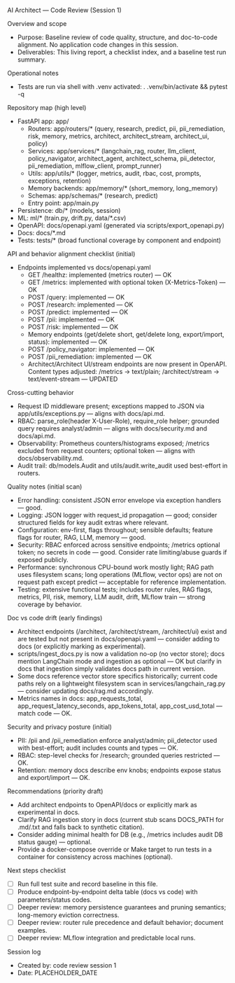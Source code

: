AI Architect — Code Review (Session 1)

Overview and scope
- Purpose: Baseline review of code quality, structure, and doc-to-code alignment. No application code changes in this session.
- Deliverables: This living report, a checklist index, and a baseline test run summary.

Operational notes
- Tests are run via shell with .venv activated: . .venv/bin/activate && pytest -q

Repository map (high level)
- FastAPI app: app/
  - Routers: app/routers/* (query, research, predict, pii, pii_remediation, risk, memory, metrics, architect, architect_stream, architect_ui, policy)
  - Services: app/services/* (langchain_rag, router, llm_client, policy_navigator, architect_agent, architect_schema, pii_detector, pii_remediation, mlflow_client, prompt_runner)
  - Utils: app/utils/* (logger, metrics, audit, rbac, cost, prompts, exceptions, retention)
  - Memory backends: app/memory/* (short_memory, long_memory)
  - Schemas: app/schemas/* (research, predict)
  - Entry point: app/main.py
- Persistence: db/* (models, session)
- ML: ml/* (train.py, drift.py, data/*.csv)
- OpenAPI: docs/openapi.yaml (generated via scripts/export_openapi.py)
- Docs: docs/*.md
- Tests: tests/* (broad functional coverage by component and endpoint)

API and behavior alignment checklist (initial)
- Endpoints implemented vs docs/openapi.yaml
  - GET /healthz: implemented (metrics router) — OK
  - GET /metrics: implemented with optional token (X-Metrics-Token) — OK
  - POST /query: implemented — OK
  - POST /research: implemented — OK
  - POST /predict: implemented — OK
  - POST /pii: implemented — OK
  - POST /risk: implemented — OK
  - Memory endpoints (get/delete short, get/delete long, export/import, status): implemented — OK
  - POST /policy_navigator: implemented — OK
  - POST /pii_remediation: implemented — OK
  - Architect/Architect UI/stream endpoints are now present in OpenAPI. Content types adjusted: /metrics -> text/plain; /architect/stream -> text/event-stream — UPDATED

Cross-cutting behavior
- Request ID middleware present; exceptions mapped to JSON via app/utils/exceptions.py — aligns with docs/api.md.
- RBAC: parse_role(header X-User-Role), require_role helper; grounded query requires analyst/admin — aligns with docs/security.md and docs/api.md.
- Observability: Prometheus counters/histograms exposed; /metrics excluded from request counters; optional token — aligns with docs/observability.md.
- Audit trail: db/models.Audit and utils/audit.write_audit used best-effort in routers.

Quality notes (initial scan)
- Error handling: consistent JSON error envelope via exception handlers — good.
- Logging: JSON logger with request_id propagation — good; consider structured fields for key audit extras where relevant.
- Configuration: env-first, flags throughout; sensible defaults; feature flags for router, RAG, LLM, memory — good.
- Security: RBAC enforced across sensitive endpoints; /metrics optional token; no secrets in code — good. Consider rate limiting/abuse guards if exposed publicly.
- Performance: synchronous CPU-bound work mostly light; RAG path uses filesystem scans; long operations (MLflow, vector ops) are not on request path except predict — acceptable for reference implementation.
- Testing: extensive functional tests; includes router rules, RAG flags, metrics, PII, risk, memory, LLM audit, drift, MLflow train — strong coverage by behavior.

Doc vs code drift (early findings)
- Architect endpoints (/architect, /architect/stream, /architect/ui) exist and are tested but not present in docs/openapi.yaml — consider adding to docs (or explicitly marking as experimental).
- scripts/ingest_docs.py is now a validation no-op (no vector store); docs mention LangChain mode and ingestion as optional — OK but clarify in docs that ingestion simply validates docs path in current version.
- Some docs reference vector store specifics historically; current code paths rely on a lightweight filesystem scan in services/langchain_rag.py — consider updating docs/rag.md accordingly.
- Metrics names in docs: app_requests_total, app_request_latency_seconds, app_tokens_total, app_cost_usd_total — match code — OK.

Security and privacy posture (initial)
- PII: /pii and /pii_remediation enforce analyst/admin; pii_detector used with best-effort; audit includes counts and types — OK.
- RBAC: step-level checks for /research; grounded queries restricted — OK.
- Retention: memory docs describe env knobs; endpoints expose status and export/import — OK.



Recommendations (priority draft)
- Add architect endpoints to OpenAPI/docs or explicitly mark as experimental in docs.
- Clarify RAG ingestion story in docs (current stub scans DOCS_PATH for .md/.txt and falls back to synthetic citation).
- Consider adding minimal health for DB (e.g., /metrics includes audit DB status gauge) — optional.
- Provide a docker-compose override or Make target to run tests in a container for consistency across machines (optional).

Next steps checklist
- [ ] Run full test suite and record baseline in this file.
- [ ] Produce endpoint-by-endpoint delta table (docs vs code) with parameters/status codes.
- [ ] Deeper review: memory persistence guarantees and pruning semantics; long-memory eviction correctness.
- [ ] Deeper review: router rule precedence and default behavior; document examples.
- [ ] Deeper review: MLflow integration and predictable local runs.

Session log
- Created by: code review session 1
- Date: PLACEHOLDER_DATE
